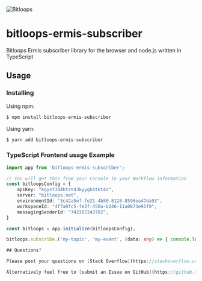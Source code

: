 ![Bitloops](https://storage.googleapis.com/wwwbitloopscom/bitloops-logo_320x80.pngg)

# bitloops-ermis-subscriber

Bitloops Ermis subscriber library for the browser and node.js written in TypeScript

## Usage

### Installing

Using npm:

```bash
$ npm install bitloops-ermis-subscriber
```

Using yarn:

```bash
$ yarn add bitloops-ermis-subscriber
```

### TypeScript Frontend usage Example

```ts
import app from 'bitloops-ermis-subscriber';

// You will get this from your Console in your Workflow information
const bitloopsConfig = {
	apiKey: "kgyst344ktst43kyygk4tkt4s",
	server: "bitloops.net",
	environmentId: "3c42a5ef-fe21-4b50-8128-8596ea47da93",
	workspaceId: "4f7a0fc5-fe2f-450a-b246-11a0873e91f0",
	messagingSenderId: "742387243782",
}

const bitloops = app.initialize(bitloopsConfig);

bitloops.subscribe.('my-topic', 'my-event', (data: any) => { console.log('received my-event data', data)});

## Questions?

Please post your questions on [Stack Overflow](https://stackoverflow.com) making sure you use the **Bitloops** tag and someone from the Bitloops team or the community will make sure to help you.

Alternatively feel free to [submit an Issue on GitHub](https://github.com/bitloops/bitloops-ermis-subscriber/issues/new).
